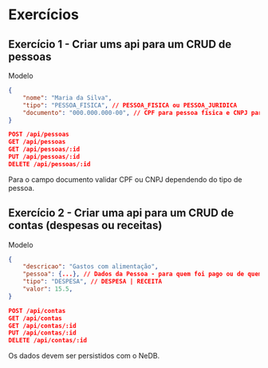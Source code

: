 # Exercícios

## Exercício 1 - Criar ums api para um CRUD de pessoas

Modelo

```json
{
    "nome": "Maria da Silva",
    "tipo": "PESSOA_FISICA", // PESSOA_FISICA ou PESSOA_JURIDICA
    "documento": "000.000.000-00", // CPF para pessoa física e CNPJ para pessoa jurídica
}
```

```json
POST /api/pessoas
GET /api/pessoas
GET /api/pessoas/:id
PUT /api/pessoas/:id
DELETE /api/pessoas/:id
```

Para o campo documento validar CPF ou CNPJ dependendo do tipo de pessoa.

## Exercício 2 - Criar uma api para um CRUD de contas (despesas ou receitas)

Modelo

```json
{
    "descricao": "Gastos com alimentação",
    "pessoa": {...}, // Dados da Pessoa - para quem foi pago ou de quem foi recebido o valor
    "tipo": "DESPESA", // DESPESA | RECEITA
    "valor": 15.5,
}
```

``` json
POST /api/contas
GET /api/contas
GET /api/contas/:id
PUT /api/contas/:id
DELETE /api/contas/:id
```

Os dados devem ser persistidos com o NeDB.